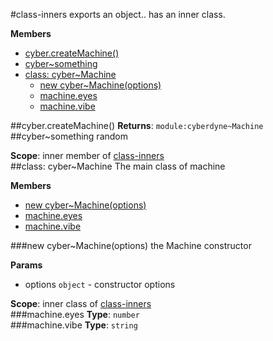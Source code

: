 <a name="module_class-inners"></a>
#class-inners
exports an object.. has an inner class.

**Members**

* [cyber.createMachine()](#module_class-inners.createMachine)
* [cyber~something](#module_class-inners.something)
* [class: cyber~Machine](#module_class-inners.Machine)
  * [new cyber~Machine(options)](#module_class-inners.Machine)
  * [machine.eyes](#module_class-inners.Machine#eyes)
  * [machine.vibe](#module_class-inners.Machine#vibe)

<a name="module_class-inners.createMachine"></a>
##cyber.createMachine()
**Returns**: `module:cyberdyne~Machine`  
<a name="module_class-inners.something"></a>
##cyber~something
random

**Scope**: inner member of [class-inners](#module_class-inners)  
<a name="module_class-inners.Machine"></a>
##class: cyber~Machine
The main class of machine

**Members**

* [new cyber~Machine(options)](#module_class-inners.Machine)
* [machine.eyes](#module_class-inners.Machine#eyes)
* [machine.vibe](#module_class-inners.Machine#vibe)

<a name="module_class-inners.Machine"></a>
###new cyber~Machine(options)
the Machine constructor

**Params**

- options `object` - constructor options

**Scope**: inner class of [class-inners](#module_class-inners)  
<a name="module_class-inners.Machine#eyes"></a>
###machine.eyes
**Type**: `number`  
<a name="module_class-inners.Machine#vibe"></a>
###machine.vibe
**Type**: `string`  
